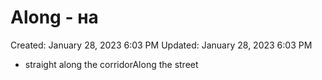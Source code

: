 # Along - на

Created: January 28, 2023 6:03 PM
Updated: January 28, 2023 6:03 PM

- straight along the corridorAlong the street